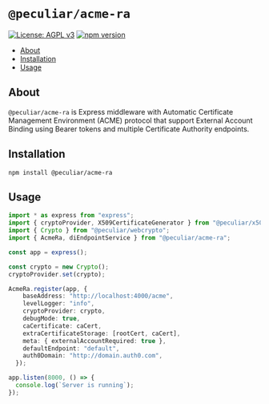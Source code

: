 # `@peculiar/acme-ra`

[![License: AGPL v3](https://img.shields.io/badge/License-AGPL%20v3-blue.svg)](https://www.gnu.org/licenses/agpl-3.0)
[![npm version](https://badge.fury.io/js/%40peculiar%2Facme-ra.svg)](https://badge.fury.io/js/%40peculiar%2Facme-ra)

- [About](#about)
- [Installation](#installation)
- [Usage](#usage)

## About

`@peculiar/acme-ra` is Express middleware with Automatic Certificate Management Environment (ACME) protocol that support External Account Binding using Bearer tokens and multiple Certificate Authority endpoints.

## Installation

```
npm install @peculiar/acme-ra
```

## Usage

```ts
import * as express from "express";
import { cryptoProvider, X509CertificateGenerator } from "@peculiar/x509";
import { Crypto } from "@peculiar/webcrypto";
import { AcmeRa, diEndpointService } from "@peculiar/acme-ra";

const app = express();

const crypto = new Crypto();
cryptoProvider.set(crypto);

AcmeRa.register(app, {
    baseAddress: "http://localhost:4000/acme",
    levelLogger: "info",
    cryptoProvider: crypto,
    debugMode: true,
    caCertificate: caCert,
    extraCertificateStorage: [rootCert, caCert],
    meta: { externalAccountRequired: true },
    defaultEndpoint: "default",
    auth0Domain: "http://domain.auth0.com",
  });

app.listen(8000, () => {
  console.log(`Server is running`);
});
```
